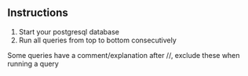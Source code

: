 ## Instructions

1. Start your postgresql database
2. Run all queries from top to bottom consecutively

Some queries have a comment/explanation after //, exclude these when running a query
